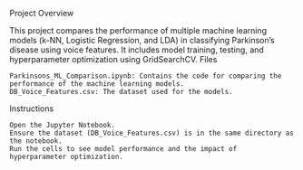 Project Overview

This project compares the performance of multiple machine learning models (k-NN, Logistic Regression, and LDA) in classifying Parkinson’s disease using voice features. It includes model training, testing, and hyperparameter optimization using GridSearchCV.
Files

    Parkinsons_ML_Comparison.ipynb: Contains the code for comparing the performance of the machine learning models.
    DB_Voice_Features.csv: The dataset used for the models.

Instructions

    Open the Jupyter Notebook.
    Ensure the dataset (DB_Voice_Features.csv) is in the same directory as the notebook.
    Run the cells to see model performance and the impact of hyperparameter optimization.
